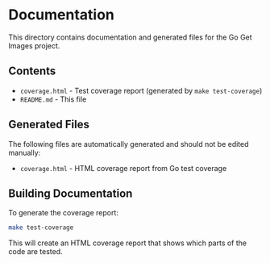 # Documentation

This directory contains documentation and generated files for the Go Get Images project.

## Contents

- `coverage.html` - Test coverage report (generated by `make test-coverage`)
- `README.md` - This file

## Generated Files

The following files are automatically generated and should not be edited manually:

- `coverage.html` - HTML coverage report from Go test coverage

## Building Documentation

To generate the coverage report:

```bash
make test-coverage
```

This will create an HTML coverage report that shows which parts of the code are tested. 